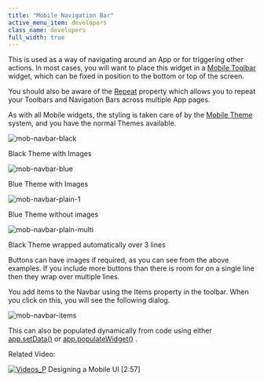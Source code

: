 ```yaml
---
title: "Mobile Navigation Bar"
active_menu_item: developers
class_name: developers
full_width: true
---
```



This is used as a way of navigating around an App or for triggering other actions. In most cases, you will want to place this widget in a [Mobile Toolbar](mobile_toolbar.htm) widget, which can be fixed in position to the bottom or top of the screen.

You should also be aware of the [Repeat](../../content-and-app-layout/editing-and-laying-out--reference/repeating-widgets-across-multi.htm) property which allows you to repeat your Toolbars and Navigation Bars across multiple App pages.

As with all Mobile widgets, the styling is taken care of by the [Mobile Theme](../../mobile-apps-sites/mobile-themes.htm) system, and you have the normal Themes available.

![mob-navbar-black](/img/docs/mob-navbar-black.png)

Black Theme with Images

![mob-navbar-blue](/img/docs/mob-navbar-blue.png)

Blue Theme with Images

![mob-navbar-plain-1](/img/docs/mob-navbar-plain-1.png)

Blue Theme without images

![mob-navbar-plain-multi](/img/docs/mob-navbar-plain-multi.png)

Black Theme wrapped automatically over 3 lines

Buttons can have images if required, as you can see from the above examples. If you include more buttons than there is room for on a single line then they wrap over multiple lines.

You add items to the Navbar using the Items property in the toolbar. When you click on this, you will see the following dialog.

![mob-navbar-items](/img/docs/mob-navbar-items.zoom83.png)

This can also be populated dynamically from code using either [app.setData()](../../../scripting-apis/client-scripting-overview/scripting-with-javascript/widget-reading-writing/widget-content-reading-and-writing/mobile-list.htm) or [app.populateWidget()](../../../scripting-apis/client-api/widget-data-state-manipulation/populatewidget()/index.htm) .

Related Video:

[![Videos\_P](/img/docs/videos_p.png)](http://www.youtube.com/v/BelIr0vzxlU?autoplay=1&hd=1&fs=1&showsearch=0&rel=0&) Designing a Mobile UI [2:57]

